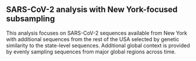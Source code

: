 ## SARS-CoV-2 analysis with New York-focused subsampling
This analysis focuses on SARS-CoV-2 sequences available from New York with additional sequences from the rest of the USA selected by genetic similarity to the state-level sequences. Additional global context is provided by evenly sampling sequences from major global regions across time.
